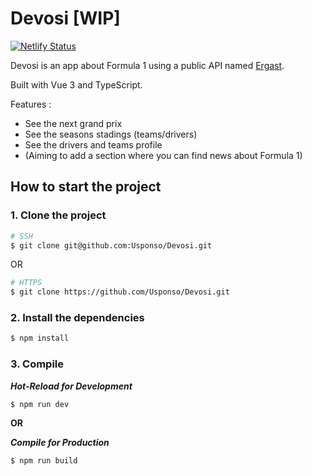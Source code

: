 # Devosi [WIP]

[![Netlify Status](https://api.netlify.com/api/v1/badges/a272679a-7eef-49de-9bf3-2c40c68d04cf/deploy-status)](https://app.netlify.com/sites/devosi/deploys)

Devosi is an app about Formula 1 using a public API named [Ergast](https://ergast.com/).

Built with Vue 3 and TypeScript. 

Features :
* See the next grand prix
* See the seasons stadings (teams/drivers)
* See the drivers and teams profile
* (Aiming to add a section where you can find news about Formula 1)

## How to start the project

### 1. Clone the project

```sh
# SSH
$ git clone git@github.com:Usponso/Devosi.git
```
OR
```sh
# HTTPS
$ git clone https://github.com/Usponso/Devosi.git
```

### 2. Install the dependencies

```sh
$ npm install
```

### 3. Compile

***Hot-Reload for Development***
```sh
$ npm run dev
```
**OR**

***Compile for Production***

```sh
$ npm run build
```
